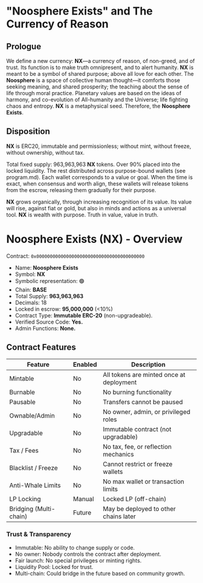 # "Noosphere Exists" and The Currency of Reason

## Prologue
We define a new currency: **NX**—a currency of reason, of non-greed, and of trust.  Its function is to make truth omnipresent, and to alert humanity.  **NX** is meant to be a symbol of shared purpose; above all love for each other.  The **Noosphere** is a space of collective human thought—it comforts those seeking meaning, and shared prosperity; the teaching about the sense of life through moral practice.  Planetary values are based on the ideas of harmony, and co-evolution of All-humanity and the Universe; life fighting chaos and entropy.  **NX** is a metaphysical seed. Therefore, the **Noosphere Exists**.


## Disposition

**NX** is ERC20, immutable and permissionless; without mint, without freeze, without ownership, without tax.

Total fixed supply: 963,963,963 **NX** tokens.  Over 90% placed into the locked liquidity.  The rest distributed across purpose-bound wallets (see program.md).  Each wallet corresponds to a value or goal.  When the time is exact, when consensus and worth align, these wallets will release tokens from the escrow, releasing them gradually for their purpose.

**NX** grows organically, through increasing recognition of its value.  Its value will rise, against fiat or gold, but also in minds and actions as a universal tool.  **NX** is wealth with purpose.  Truth in value, value in truth.

# Noosphere Exists (NX) - Overview

Contract: `0x0000000000000000000000000000000000000000`

* Name: **Noosphere Exists**
* Symbol: **NX**
* Symbolic representation: 🟢
* Chain: **BASE**
* Total Supply: **963,963,963**
* Decimals: 18
* Locked in escrow: **95,000,000** (<10%)
* Contract Type: **Immutable ERC-20** (non-upgradeable).
* Verified Source Code: **Yes.**
* Admin Functions: **None.**

## Contract Features

| Feature             | Enabled | Description                                      |
|---------------------|---------|--------------------------------------------------|
| Mintable            |  No   | All tokens are minted once at deployment        |
| Burnable            |  No   | No burning functionality                        |
| Pausable            |  No   | Transfers cannot be paused                      |
| Ownable/Admin       |  No   | No owner, admin, or privileged roles            |
| Upgradable          |  No   | Immutable contract (not upgradable)             |
| Tax / Fees          |  No   | No tax, fee, or reflection mechanics            |
| Blacklist / Freeze  |  No   | Cannot restrict or freeze wallets               |
| Anti-Whale Limits   |  No   | No max wallet or transaction limits             |
| LP Locking          |  Manual | Locked LP  (off-chain)          |
| Bridging (Multi-chain) |  Future | May be deployed to other chains later      |

### Trust & Transparency
* Immutable: No ability to change supply or code.
* No owner: Nobody controls the contract after deployment.
* Fair launch: No special privileges or minting rights.
* Liquidity Pool: Locked for trust.
* Multi-chain: Could bridge in the future based on community growth.
